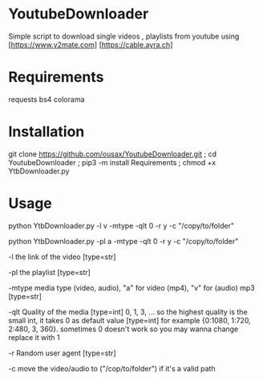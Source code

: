 # YoutubeDownloader
Simple script to download single videos , playlists from youtube 
using [https://www.y2mate.com] [https://cable.ayra.ch]

# Requirements
requests
bs4 
colorama

# Installation 
git clone https://github.com/ousax/YoutubeDownloader.git ;
cd YoutubeDownloader ; pip3 -m install Requirements ; chmod +x YtbDownloader.py

# Usage
python YtbDownloader.py -l v -mtype -qlt  0 -r y -c "/copy/to/folder"

python YtbDownloader.py -pl a -mtype -qlt  0 -r y -c "/copy/to/folder"

-l the link of the video [type=str]

-pl the playlist [type=str]

-mtype media type (video, audio), "a" for video (mp4), "v" for (audio) mp3 [type=str]

-qlt Quality of the media [type=int]
0, 1, 3, ... so the highest quality is the small int, it takes 0 as default value [type=int]
for example 
{0:1080, 1:720, 2:480, 3, 360}.
sometimes 0 doesn't work so you may wanna change replace it with 1

-r Random user agent [type=str]

-c move the video/audio to ("/cop/to/folder") if it's a valid path